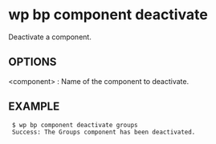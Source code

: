 #	wp bp component deactivate

Deactivate a component.

## OPTIONS

&lt;component&gt;
: Name of the component to deactivate.

## EXAMPLE

	 $ wp bp component deactivate groups
	 Success: The Groups component has been deactivated.
